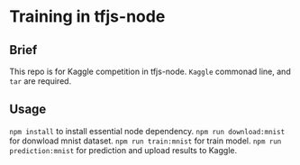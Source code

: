 # Training in tfjs-node

## Brief
This repo is for Kaggle competition in tfjs-node. 
``Kaggle`` commonad line, and ``tar`` are required.

## Usage
``npm install`` to install essential node dependency.
``npm run download:mnist`` for donwload mnist dataset.
``npm run train:mnist`` for train model.
``npm run prediction:mnist`` for prediction and upload results to Kaggle.